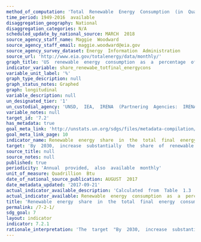 ```yaml
---
method_of_computation: 'Total  Renewable  Energy  Consumption  (in  Quadrillion  Btu)  divided  by  Total  Primary  Energy  Consumption  (in  Quadrillion  Btu),  expressed  as  a  percentage'
time_period: 1949-2016  available
disaggregation_geography: National
disaggregation_categories: N/A
scheduled_update_by_national_source: MARCH  2018
source_agency_staff_name: Maggie  Woodward
source_agency_staff_email: maggie.woodward@eia.gov
source_agency_survey_dataset: Energy  Information  Administration
source_url: 'http://www.eia.gov/totalenergy/data/monthly/'
graph_title: 'US  renewable  energy  consumption  as  a  percentage  of  total  final  energy  consumption  '
indicator_variable: share_renewabe_totfinal_energycons
variable_unit_label: '%'
graph_type_description: null
graph_status_notes: Graphed
graph: longitudinal
variable_description: null
un_designated_tier: '1'
un_custodial_agency: 'UNSD,  IEA,  IRENA  (Partnering  Agencies:  IRENA,  Wold  Bank,  UN  Energy)'
variable_notes: null
target_id: '7.2'
has_metadata: true
goal_meta_link: 'http://unstats.un.org/sdgs/files/metadata-compilation/Metadata-Goal-7.pdf'
goal_meta_link_page: 10
indicator_name: Renewable  energy  share  in  the  total  final  energy  consumption
target: 'By  2030,  increase  substantially  the  share  of  renewable  energy  in  the  global  energy  mix.'
source_title: null
source_notes: null
published: true
periodicity: 'Annual  provided,  also  available  monthly'
unit_of_measure: Quadrillion  Btu
date_of_national_source_publication: AUGUST  2017
date_metadata_updated: '2017-09-21'
actual_indicator_available_description: 'Calculated  from  Table  1.3  of  the  Energy  Information  Administration's  Monthly  Energy  Review'
actual_indicator_available: Renewable  energy  consumption  as  a  percentage  of  total  final  energy  consumption
title: 'Renewable  energy  share  in  the  total  final  energy  consumption'
permalink: /7-2-1/
sdg_goal: 7
layout: indicator
indicator: 7.2.1
rationale_interpretation: 'The  target  "By  2030,  increase  substantially  the  share  of  renewable  energy  in  the  global  energy  mix"  impacts  all  three  dimensions  of  sustainable  development.  Renewable  energy  technologies  represent  a  major  element  in  strategies  for  greening  economies  everywhere  in  the  world  and  for  tackling  the  critical  global  problem  of  climate  change.  A  number  of  definitions  of  renewable  energy  exist;  what  they  have  in  common  is  highlighting  as  renewable  all  forms  of  energy  that  their  consumption  does  not  deplete  their  availability  in  the  future.  These  include  solar,  wind,  ocean,  hydropower,  geothermal  resources,  and  bioenergy  (in  the  case  of  bioenergy,  which  can  be  depleted,  sources  of  bioenergy  can  be  replaced  within  a  short  to  medium-term  frame).  Importantly,  this  indicator  focuses  on  the  amount  of  renewable  energy  actually  consumed  rather  than  the  capacity  for  renewable  energy  production,  which  cannot  always  be  fully  utilized.  By  focusing  on  consumption  by  the  end  user,  it  avoids  the  distortions  caused  by  the  fact  that  conventional  energy  sources  are  subject  to  significant  energy  losses  along  the  production  chain.'
---
```

